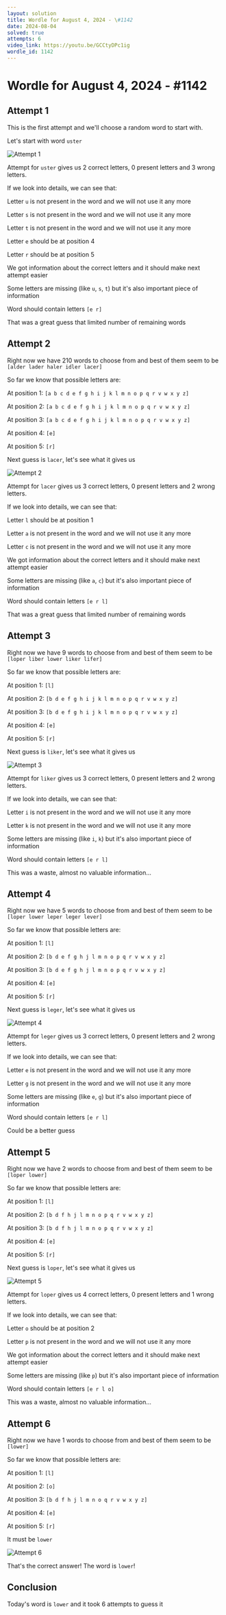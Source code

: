 ```yaml
---
layout: solution
title: Wordle for August 4, 2024 - \#1142
date: 2024-08-04
solved: true
attempts: 6
video_link: https://youtu.be/GCCtyDPc1ig
wordle_id: 1142
---
```


# Wordle for August 4, 2024 - \#1142

## Attempt 1

This is the first attempt and we'll choose a random word to start with.

Let's start with word `uster`

![Attempt 1](2024-08-04/attempt-1.png)

Attempt for `uster` gives us 2 correct letters, 0 present letters and 3 wrong letters.

If we look into details, we can see that:

Letter `u` is not present in the word and we will not use it any more

Letter `s` is not present in the word and we will not use it any more

Letter `t` is not present in the word and we will not use it any more

Letter `e` should be at position 4

Letter `r` should be at position 5

We got information about the correct letters and it should make next attempt easier

Some letters are missing (like `u`, `s`, `t`) but it's also important piece of information

Word should contain letters `[e r]`

That was a great guess that limited number of remaining words



## Attempt 2

Right now we have 210 words to choose from and best of them seem to be `[alder lader haler idler lacer]`

So far we know that possible letters are:

At position 1: `[a b c d e f g h i j k l m n o p q r v w x y z]`

At position 2: `[a b c d e f g h i j k l m n o p q r v w x y z]`

At position 3: `[a b c d e f g h i j k l m n o p q r v w x y z]`

At position 4: `[e]`

At position 5: `[r]`

Next guess is `lacer`, let's see what it gives us

![Attempt 2](2024-08-04/attempt-2.png)

Attempt for `lacer` gives us 3 correct letters, 0 present letters and 2 wrong letters.

If we look into details, we can see that:

Letter `l` should be at position 1

Letter `a` is not present in the word and we will not use it any more

Letter `c` is not present in the word and we will not use it any more

We got information about the correct letters and it should make next attempt easier

Some letters are missing (like `a`, `c`) but it's also important piece of information

Word should contain letters `[e r l]`

That was a great guess that limited number of remaining words



## Attempt 3

Right now we have 9 words to choose from and best of them seem to be `[loper liber lower liker lifer]`

So far we know that possible letters are:

At position 1: `[l]`

At position 2: `[b d e f g h i j k l m n o p q r v w x y z]`

At position 3: `[b d e f g h i j k l m n o p q r v w x y z]`

At position 4: `[e]`

At position 5: `[r]`

Next guess is `liker`, let's see what it gives us

![Attempt 3](2024-08-04/attempt-3.png)

Attempt for `liker` gives us 3 correct letters, 0 present letters and 2 wrong letters.

If we look into details, we can see that:

Letter `i` is not present in the word and we will not use it any more

Letter `k` is not present in the word and we will not use it any more

Some letters are missing (like `i`, `k`) but it's also important piece of information

Word should contain letters `[e r l]`

This was a waste, almost no valuable information...



## Attempt 4

Right now we have 5 words to choose from and best of them seem to be `[loper lower leper leger lever]`

So far we know that possible letters are:

At position 1: `[l]`

At position 2: `[b d e f g h j l m n o p q r v w x y z]`

At position 3: `[b d e f g h j l m n o p q r v w x y z]`

At position 4: `[e]`

At position 5: `[r]`

Next guess is `leger`, let's see what it gives us

![Attempt 4](2024-08-04/attempt-4.png)

Attempt for `leger` gives us 3 correct letters, 0 present letters and 2 wrong letters.

If we look into details, we can see that:

Letter `e` is not present in the word and we will not use it any more

Letter `g` is not present in the word and we will not use it any more

Some letters are missing (like `e`, `g`) but it's also important piece of information

Word should contain letters `[e r l]`

Could be a better guess



## Attempt 5

Right now we have 2 words to choose from and best of them seem to be `[loper lower]`

So far we know that possible letters are:

At position 1: `[l]`

At position 2: `[b d f h j l m n o p q r v w x y z]`

At position 3: `[b d f h j l m n o p q r v w x y z]`

At position 4: `[e]`

At position 5: `[r]`

Next guess is `loper`, let's see what it gives us

![Attempt 5](2024-08-04/attempt-5.png)

Attempt for `loper` gives us 4 correct letters, 0 present letters and 1 wrong letters.

If we look into details, we can see that:

Letter `o` should be at position 2

Letter `p` is not present in the word and we will not use it any more

We got information about the correct letters and it should make next attempt easier

Some letters are missing (like `p`) but it's also important piece of information

Word should contain letters `[e r l o]`

This was a waste, almost no valuable information...



## Attempt 6

Right now we have 1 words to choose from and best of them seem to be `[lower]`

So far we know that possible letters are:

At position 1: `[l]`

At position 2: `[o]`

At position 3: `[b d f h j l m n o q r v w x y z]`

At position 4: `[e]`

At position 5: `[r]`

It must be `lower`

![Attempt 6](2024-08-04/attempt-6.png)

That's the correct answer! The word is `lower`!

## Conclusion

Today's word is `lower` and it took 6 attempts to guess it

